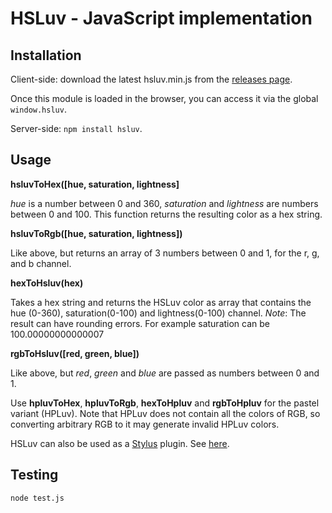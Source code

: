 # HSLuv - JavaScript implementation

## Installation

Client-side: download the latest hsluv.min.js from the 
[releases page](https://github.com/husl-colors/husl/releases).
 
Once this module is loaded in the browser, you can access it via the
global ``window.hsluv``.

Server-side: ``npm install hsluv``.

## Usage

**hsluvToHex([hue, saturation, lightness]**

*hue* is a number between 0 and 360, *saturation* and *lightness* are 
numbers between 0 and 100. This function returns the resulting color as 
a hex string.

**hsluvToRgb([hue, saturation, lightness])**

Like above, but returns an array of 3 numbers between 0 and 1, for the 
r, g, and b channel.

**hexToHsluv(hex)**

Takes a hex string and returns the HSLuv color as array that contains 
the hue (0-360), saturation(0-100) and lightness(0-100) channel.
_Note_: The result can have rounding errors. For example saturation can 
be 100.00000000000007

**rgbToHsluv([red, green, blue])**

Like above, but *red*, *green* and *blue* are passed as numbers between 
0 and 1.

Use **hpluvToHex**, **hpluvToRgb**, **hexToHpluv** and **rgbToHpluv** for 
the pastel variant (HPLuv). Note that HPLuv does not contain all the colors 
of RGB, so converting arbitrary RGB to it may generate invalid HPLuv colors.

HSLuv can also be used as a [Stylus](http://learnboost.github.com/stylus/) 
plugin. See [here](https://github.com/husl-colors/husl-stylus).

## Testing

```sh
node test.js
```